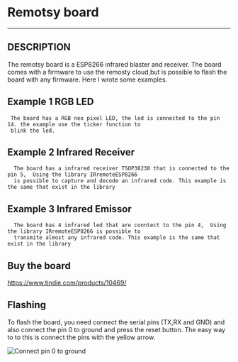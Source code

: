 # Remotsy board

---

## DESCRIPTION

   The remotsy board is a ESP8266 infrared blaster and receiver. The board comes with a firmware to use the remosty
   cloud,but is possible to flash the board with any firmware. Here I wrote some examples.
   
  ## Example 1 RGB LED
     The board has a RGB neo pixel LED, the led is connected to the pin 14. the example use the ticker function to
     blink the led.
     
  ## Example 2 Infrared Receiver
      The board has a infrared receiver TSOP38238 that is connected to the pin 5,  Using the library IRremoteESP8266
      is possible to capture and decode an infrared code. This example is the same that exist in the library
      
  ## Example 3 Infrared Emissor  
      The board has 4 infrared led that are conntect to the pin 4,  Using the library IRremoteESP8266 is possible to
      transmite almost any infrared code. This example is the same that exist in the library
      
## Buy the board

https://www.tindie.com/products/10469/

## Flashing

   To flash the board, you need connect the serial pins (TX,RX and GND) and also connect the pin 0 to ground and 
   press the reset button. The easy way to to this is connect the pins with the yellow arrow.
      
![Connect pin 0 to ground](/images/remotsy_flash.png?raw=true "Connect pin 0 to ground")

